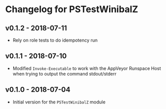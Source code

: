 # Changelog for PSTestWinibalZ

## v0.1.2 - 2018-07-11

* Rely on role tests to do idempotency run

## v0.1.1 - 2018-07-10

* Modified `Invoke-Executable` to work with the AppVeyor Runspace Host when trying to output the command stdout/stderr

## v0.1.0 - 2018-07-04

* Initial version for the `PSTestWinibalZ` module
